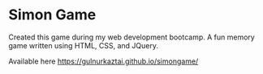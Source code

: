 # Simon Game


Created this game during my web development bootcamp. A fun memory game written using HTML, CSS, and JQuery.

Available here https://gulnurkaztai.github.io/simongame/
